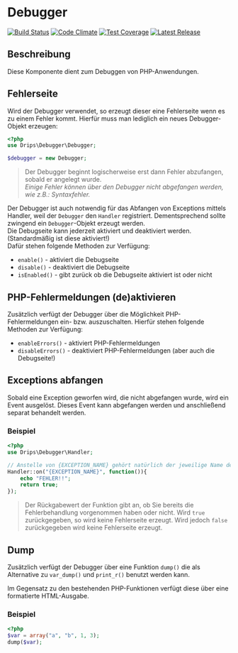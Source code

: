 # Debugger

[![Build Status](https://travis-ci.org/Prowect/Debugger.svg)](https://travis-ci.org/Prowect/Debugger)
[![Code Climate](https://codeclimate.com/github/Prowect/Debugger/badges/gpa.svg)](https://codeclimate.com/github/Prowect/Debugger)
[![Test Coverage](https://codeclimate.com/github/Prowect/Debugger/badges/coverage.svg)](https://codeclimate.com/github/Prowect/Debugger/coverage)
[![Latest Release](https://img.shields.io/packagist/v/drips/Debugger.svg)](https://packagist.org/packages/drips/debugger)

## Beschreibung

Diese Komponente dient zum Debuggen von PHP-Anwendungen.

## Fehlerseite

Wird der Debugger verwendet, so erzeugt dieser eine Fehlerseite wenn es zu einem Fehler kommt. Hierfür muss man lediglich ein neues Debugger-Objekt erzeugen:

```php
<?php
use Drips\Debugger\Debugger;

$debugger = new Debugger;
```
> Der Debugger beginnt logischerweise erst dann Fehler abzufangen, sobald er angelegt wurde.  
> *Einige Fehler können über den Debugger nicht abgefangen werden, wie z.B.: Syntaxfehler.*

Der Debugger ist auch notwendig für das Abfangen von Exceptions mittels Handler, weil der `Debugger` den `Handler` registriert. Dementsprechend sollte zwingend ein `Debugger`-Objekt erzeugt werden.  
Die Debugseite kann jederzeit aktiviert und deaktiviert werden. (Standardmäßig ist diese aktiviert!)  
Dafür stehen folgende Methoden zur Verfügung:

 - `enable()` - aktiviert die Debugseite
 - `disable()` - deaktiviert die Debugseite
 - `isEnabled()` - gibt zurück ob die Debugseite aktiviert ist oder nicht

## PHP-Fehlermeldungen (de)aktivieren

Zusätzlich verfügt der Debugger über die Möglichkeit PHP-Fehlermeldungen ein- bzw. auszuschalten. Hierfür stehen folgende Methoden zur Verfügung:

 - `enableErrors()` - aktiviert PHP-Fehlermeldungen
 - `disableErrors()` - deaktiviert PHP-Fehlermeldungen (aber auch die Debugseite!)

## Exceptions abfangen

Sobald eine Exception geworfen wird, die nicht abgefangen wurde, wird ein Event ausgelöst. Dieses Event kann abgefangen werden und anschließend separat behandelt werden.

### Beispiel

```php
<?php
use Drips\Debugger\Handler;

// Anstelle von {EXCEPTION_NAME} gehört natürlich der jeweilige Name der Exception eingetragen.
Handler::on("{EXCEPTION_NAME}", function()){
    echo "FEHLER!!";
    return true;
});
```

> Der Rückgabewert der Funktion gibt an, ob Sie bereits die Fehlerbehandlung vorgenommen haben oder nicht. Wird `true` zurückgegeben, so wird keine Fehlerseite erzeugt. Wird jedoch `false` zurückgegeben wird keine Fehlerseite erzeugt.

## Dump

Zusätzlich verfügt der Debugger über eine Funktion `dump()` die als Alternative zu `var_dump()` und `print_r()` benutzt werden kann.

Im Gegensatz zu den bestehenden PHP-Funktionen verfügt diese über eine formatierte HTML-Ausgabe.

### Beispiel

```php
<?php
$var = array("a", "b", 1, 3);
dump($var);
```
